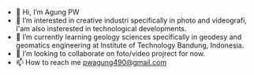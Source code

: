 - 👋 Hi, I’m Agung PW
- 👀 I’m interested in creative industri specifically in photo and videografi, I'am also insterested in technological developments.
- 🌱 I’m currently learning geology sciences specifically in geodesy and geomatics engineering at Institute of Technology Bandung, Indonesia.
- 💞️ I’m looking to collaborate on foto/video projrect for now.
- 📫 How to reach me pwagung490@gmail.com

<!---
paiwai/paiwai is a ✨ special ✨ repository because its `README.md` (this file) appears on your GitHub profile.
You can click the Preview link to take a look at your changes.
--->
